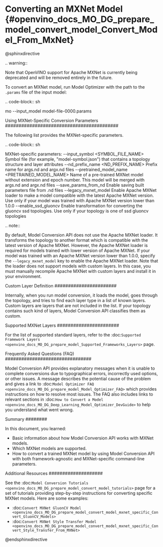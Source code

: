 # Converting an MXNet Model {#openvino_docs_MO_DG_prepare_model_convert_model_Convert_Model_From_MxNet}

@sphinxdirective


.. warning::

   Note that OpenVINO support for Apache MXNet is currently being deprecated and will be removed entirely in the future.

To convert an MXNet model, run Model Optimizer with the path to the ``.params`` file of the input model:

.. code-block:: sh

  mo --input_model model-file-0000.params


Using MXNet-Specific Conversion Parameters 
##########################################

The following list provides the MXNet-specific parameters.

.. code-block:: sh

  MXNet-specific parameters:
    --input_symbol <SYMBOL_FILE_NAME>
              Symbol file (for example, "model-symbol.json") that contains a topology structure and layer attributes
    --nd_prefix_name <ND_PREFIX_NAME>
              Prefix name for args.nd and argx.nd files
    --pretrained_model_name <PRETRAINED_MODEL_NAME>
              Name of a pre-trained MXNet model without extension and epoch
              number. This model will be merged with args.nd and argx.nd
              files
    --save_params_from_nd
              Enable saving built parameters file from .nd files
    --legacy_mxnet_model
              Enable Apache MXNet loader to make a model compatible with the latest Apache MXNet version.
              Use only if your model was trained with Apache MXNet version lower than 1.0.0
    --enable_ssd_gluoncv
              Enable transformation for converting the gluoncv ssd topologies.
              Use only if your topology is one of ssd gluoncv topologies


.. note:: 

   By default, Model Conversion API does not use the Apache MXNet loader. It transforms the topology to another format which is compatible with the latest version of Apache MXNet. However, the Apache MXNet loader is required for models trained with lower version of Apache MXNet. If your model was trained with an Apache MXNet version lower than 1.0.0, specify the ``--legacy_mxnet_model`` key to enable the Apache MXNet loader. Note that the loader does not support models with custom layers. In this case, you must manually recompile Apache MXNet with custom layers and install it in your environment.

Custom Layer Definition
#######################

Internally, when you run model conversion, it loads the model, goes through the topology, and tries to find each layer type in a list of known layers. Custom layers are layers that are not included in the list. If your topology contains such kind of layers, Model Conversion API classifies them as custom.

Supported MXNet Layers
#######################

For the list of supported standard layers, refer to the :doc:`Supported Framework Layers <openvino_docs_MO_DG_prepare_model_Supported_Frameworks_Layers>` page.

Frequently Asked Questions (FAQ)
################################

Model Conversion API provides explanatory messages when it is unable to complete conversions due to typographical errors, incorrectly used options, or other issues. A message describes the potential cause of the problem and gives a link to :doc:`Model Optimizer FAQ <openvino_docs_MO_DG_prepare_model_Model_Optimizer_FAQ>` which provides instructions on how to resolve most issues. The FAQ also includes links to relevant sections in :doc:`How to Convert a Model <openvino_docs_MO_DG_Deep_Learning_Model_Optimizer_DevGuide>` to help you understand what went wrong.

Summary
########

In this document, you learned:

* Basic information about how Model Conversion API works with MXNet models.
* Which MXNet models are supported.
* How to convert a trained MXNet model by using Model Conversion API with both framework-agnostic and MXNet-specific command-line parameters.

Additional Resources
####################

See the :doc:`Model Conversion Tutorials <openvino_docs_MO_DG_prepare_model_convert_model_tutorials>` page for a set of tutorials providing step-by-step instructions for converting specific MXNet models. Here are some examples:

* :doc:`Convert MXNet GluonCV Model <openvino_docs_MO_DG_prepare_model_convert_model_mxnet_specific_Convert_GluonCV_Models>`
* :doc:`Convert MXNet Style Transfer Model <openvino_docs_MO_DG_prepare_model_convert_model_mxnet_specific_Convert_Style_Transfer_From_MXNet>`

@endsphinxdirective

